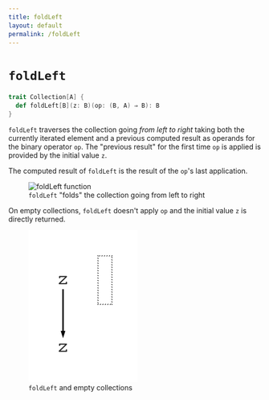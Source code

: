 ```yaml
---
title: foldLeft
layout: default
permalink: /foldLeft
---
```


# `foldLeft`

~~~ scala
trait Collection[A] {
  def foldLeft[B](z: B)(op: (B, A) ⇒ B): B
}
~~~

`foldLeft` traverses the collection going *from left to right* taking both the
currently iterated element and a previous computed result as operands for the
binary operator `op`.
The "previous result" for the first time `op` is applied is provided by the
initial value `z`.

The computed result of `foldLeft` is the result of the `op`'s last application.

<figure class="diagram">
  <img src="images/foldLeft.1.svg" alt="foldLeft function">
  <figcaption class="diagram-desc"><code>foldLeft</code> "folds" the collection going from left to right</figcaption>
</figure>

On empty collections, `foldLeft` doesn't apply `op` and the initial value `z`
is directly returned.

<figure class="diagram">
  <img src="images/foldLeft.2.svg" alt="foldLeft function">
  <figcaption class="diagram-desc"><code>foldLeft</code> and empty collections</figcaption>
</figure>

